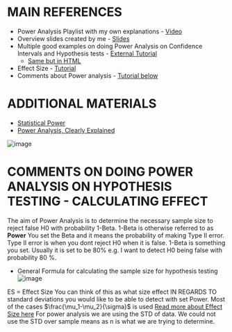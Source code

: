 # MAIN REFERENCES

+ Power Analysis Playlist with my own explanations - [Video](https://www.youtube.com/playlist?list=PLlH7A2i7EAO4sU3DGhJKQUVF4W1_nKEdf)
+ Overview slides created by me - [Slides](https://github.com/AndresNamm/study/blob/main/statistics/confidence_intervals/PowerAnalysis.pdf)
+ Multiple good examples on doing Power Analysis on Confidence Intervals and Hypothesis tests - [External Tutorial](https://sphweb.bumc.bu.edu/otlt/mph-modules/bs/bs704_power/bs704_power_print.html)  
   + [Same but in HTML](https://sphweb.bumc.bu.edu/otlt/MPH-Modules/BS/BS704_Power/) 
+ Effect Size - [Tutorial](https://github.com/AndresNamm/study/blob/main/statistics/effect_size.md)
+ Comments about Power analysis - [Tutorial below](https://github.com/AndresNamm/study/blob/main/statistics/confidence_intervals/power_analysis.md)


# ADDITIONAL MATERIALS

+ [Statistical Power](https://www.youtube.com/watch?v=Rsc5znwR5FA)
+ [Power Analysis, Clearly Explained](https://www.youtube.com/watch?v=VX_M3tIyiYk&t=50s)


![image](https://user-images.githubusercontent.com/21141607/210966970-30c40f7a-c02c-4af6-a0f5-758da1c8ddb7.png)


# COMMENTS ON DOING POWER ANALYSIS ON HYPOTHESIS TESTING - CALCULATING EFFECT


The aim of Power Analysis is to determine the necessary sample size to reject false H0 with probability 1-Beta. 1-Beta is otherwise referred to as **Power** 
You set the Beta and it means the probability of making Type II error. Type II error is when you dont reject H0 when it is false. 
1-Beta is something you set. Usually it is set to be 80% e.g. I want to detect H0 being false with probability 80 %. 

 + General Formula for calculating the sample size for hypothesis testing     
![image](https://user-images.githubusercontent.com/21141607/159645046-edadc1f9-1b0b-4a4c-8bdb-cf2b95b77da8.png)     


ES = Effect Size You can think of this as what size effect IN REGARDS TO standard deviations you would like to be able to detect with set Power. 
Most of the cases  $\frac{\mu_1-\mu_2}{\sigma}$ is used [Read more about Effect Size here](https://github.com/AndresNamm/study/blob/main/statistics/confidence_intervals/effect_size.md)   For power analysis we are using the STD of data. We could not use the STD over sample means as n is what we are trying to determine.

